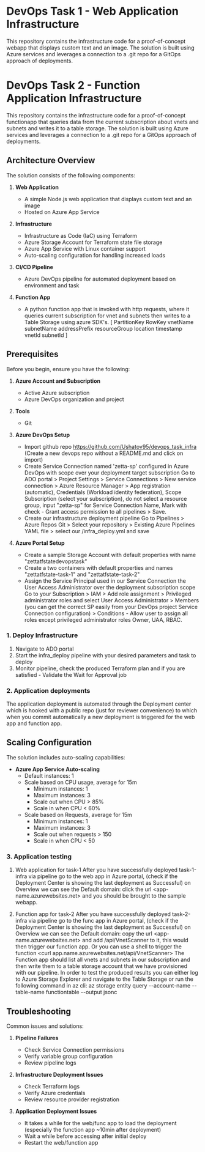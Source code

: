 # DevOps Task 1 - Web Application Infrastructure

This repository contains the infrastructure code for a proof-of-concept webapp that displays custom text and an image. The solution is built using Azure services and leverages a connection to a .git repo for a GitOps approach of deployments.

# DevOps Task 2 - Function Application Infrastructure

This repository contains the infrastructure code for a proof-of-concept functionapp that queries data from the current subscription about vnets and subnets and writes it to a table storage. The solution is built using Azure services and leverages a connection to a .git repo for a GitOps approach of deployments.

## Architecture Overview

The solution consists of the following components:

1. **Web Application**
   - A simple Node.js web application that displays custom text and an image
   - Hosted on Azure App Service

2. **Infrastructure**
   - Infrastructure as Code (IaC) using Terraform
   - Azure Storage Account for Terraform state file storage
   - Azure App Service with Linux container support
   - Auto-scaling configuration for handling increased loads

3. **CI/CD Pipeline**
   - Azure DevOps pipeline for automated deployment based on environment and task

4. **Function App**
   - A python function app that is invoked with http requests, where it queries current subscription for vnet and subnets then writes to a Table Storage using azure SDK's.
   [
    PartitionKey
    RowKey
    vnetName
    subnetName
    addressPrefix
    resourceGroup
    location
    timestamp
    vnetId
    subnetId
   ] 

## Prerequisites

Before you begin, ensure you have the following:

1. **Azure Account and Subscription**
   - Active Azure subscription
   - Azure DevOps organization and project

2. **Tools**
   - Git

3. **Azure DevOps Setup**
   - Import github repo https://github.com/Ushatov95/devops_task_infra (Create a new devops repo without a README.md and click on import)
   - Create Service Connection named 'zetta-sp' configured in Azure DevOps with scope over your deployment target subscription
        Go to ADO portal > Project Settings > Service Connections > New service connection > Azure Resource Manager > App registration (automatic), Credentials (Workload identity federation), Scope Subscription (select your subscription), do not select a resource group, input "zetta-sp" for Service Connection Name, Mark with check - Grant access permission to all pipelines > Save.
    - Create our infrastructure deployment pipeline
        Go to Pipelines > Azure Repos Git > Select your repository > Existing Azure Pipelines YAML file > select our /infra_deploy.yml and save

4. **Azure Portal Setup**
   - Create a sample Storage Account with default properties with name "zettatfstatedevopstask"
   - Create a two containers with default properties and names "zettatfstate-task-1" and "zettatfstate-task-2"
   - Assign the Service Principal used in our Service Connection the User Access Administrator over the deployment subscription scope
        Go to your Subscription > IAM > Add role assignment > Privileged administrator roles and select User Access Administrator > Members (you can get the correct SP easily from your DevOps project Service Connection configuration) > Conditions - Allow user to assign all roles except privileged administrator roles Owner, UAA, RBAC.

### 1. Deploy Infrastructure

1. Navigate to ADO portal
2. Start the infra_deploy pipeline with your desired parameters and task to deploy
3. Monitor pipeline, check the produced Terraform plan and if you are satisfied - Validate the Wait for Approval job

### 2. Application deployments

The application deployment is automated through the Deployment center which is hooked with a public repo (just for reviewer convenience) to which when you commit automatically a new deployment is triggered for the web app and function app.

## Scaling Configuration

The solution includes auto-scaling capabilities:

- **Azure App Service Auto-scaling**
  - Default instances: 1
  - Scale based on CPU usage, average for 15m
    - Minimum instances: 1
    - Maximum instances: 3
    - Scale out when CPU > 85%
    - Scale in when CPU < 60%
  - Scale based on Requests, average for 15m
    - Minimum instances: 1
    - Maximum instances: 3
    - Scale out when requests > 150
    - Scale in when CPU < 50

### 3. Application testing

1. Web application for task-1
    After you have successfully deployed task-1-infra via pipeline go to the web app in Azure portal, (check if the Deployment Center is showing the last deployment as Successful) on Overview we can see the Default domain: click the url <app-name.azurewebsites.net> and you should be brought to the sample webapp.

2. Function app for task-2
    After you have successfully deployed task-2-infra via pipeline go to the func app in Azure portal, (check if the Deployment Center is showing the last deployment as Successful) on Overview we can see the Default domain: copy the url <app-name.azurewebsites.net> and add /api/VnetScanner to it, this would then trigger our function app.
    Or you can use a shell to trigger the function <curl app.name.azurewebsites.net/api/VnetScanner>
    The Function app should list all vnets and subnets in our subscription and then write them to a table storage account that we have provisioned with our pipeline.
    In order to test the produced results you can either log to Azure Storage Explorer and navigate to the Table Storage or run the following command in az cli: az storage entity query --account-name <Storage Account Name from Deployment> --table-name functiontable --output jsonc

## Troubleshooting

Common issues and solutions:

1. **Pipeline Failures**
   - Check Service Connection permissions
   - Verify variable group configuration
   - Review pipeline logs

2. **Infrastructure Deployment Issues**
   - Check Terraform logs
   - Verify Azure credentials
   - Review resource provider registration

3. **Application Deployment Issues**
   - It takes a while for the web/func app to load the deployment (especially the function app ~10min after deployment)
   - Wait a while before accessing after initial deploy
   - Restart the web/function app